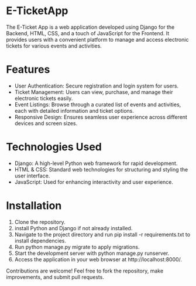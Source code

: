 # E-TicketApp

The E-Ticket App is a web application developed using Django for the Backend, HTML, CSS, and a touch of JavaScript for the Frontend. It provides users with a convenient platform to manage and access electronic tickets for various events and activities.

# Features

- User Authentication: Secure registration and login system for users.
- Ticket Management: Users can view, purchase, and manage their electronic tickets easily.
- Event Listings: Browse through a curated list of events and activities, each with detailed information and ticket options.
- Responsive Design: Ensures seamless user experience across different devices and screen sizes.

# Technologies Used
- Django: A high-level Python web framework for rapid development.
- HTML & CSS: Standard web technologies for structuring and styling the user interface.
- JavaScript: Used for enhancing interactivity and user experience.

# Installation
1. Clone the repository.
2. install Python and Django if not already installed.
3. Navigate to the project directory and run pip install -r requirements.txt to install dependencies.
4. Run python manage.py migrate to apply migrations.
5. Start the development server with python manage.py runserver.
6. Access the application in your web browser at http://localhost:8000/.

Contributions are welcome! Feel free to fork the repository, make improvements, and submit pull requests.
